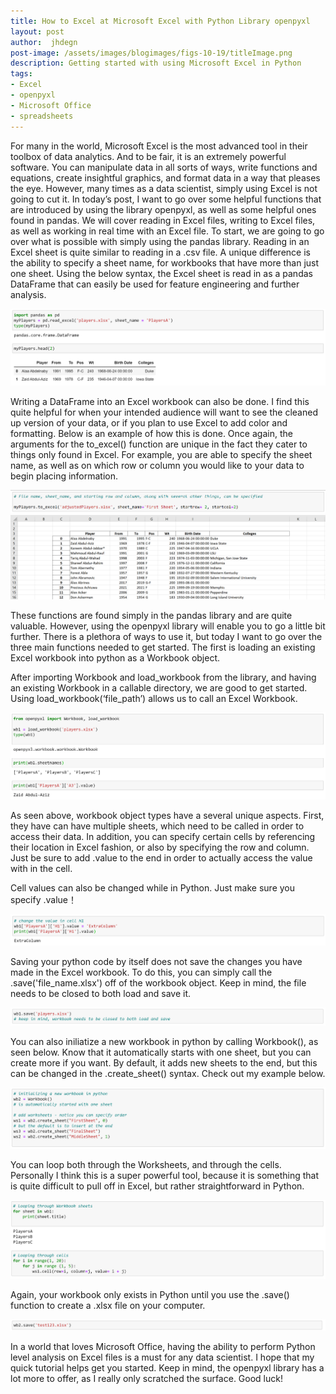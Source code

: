 ```yaml
---
title: How to Excel at Microsoft Excel with Python Library openpyxl
layout: post
author:  jhdegn
post-image: /assets/images/blogimages/figs-10-19/titleImage.png
description: Getting started with using Microsoft Excel in Python
tags: 
- Excel
- openpyxl
- Microsoft Office
- spreadsheets
---
```


For many in the world, Microsoft Excel is the most advanced tool in their toolbox of data analytics. And to be fair, it is an extremely powerful software. You can manipulate data in all sorts of ways, write functions and equations, create insightful graphics, and format data in a way that pleases the eye. However, many times as a data scientist, simply using Excel is not going to cut it. In today’s post, I want to go over some helpful functions that are introduced by using the library openpyxl, as well as some helpful ones found in pandas. We will cover reading in Excel files, writing to Excel files, as well as working in real time with an Excel file.
To start, we are going to go over what is possible with simply using the pandas library. Reading in an Excel sheet is quite similar to reading in a .csv file. A unique difference is the ability to specify a sheet name, for workbooks that have more than just one sheet. Using the below syntax, the Excel sheet is read in as a pandas DataFrame that can easily be used for feature engineering and further analysis.

![open](/assets/images/blogimages/figs-10-19/image1.png)

Writing a DataFrame into an Excel workbook can also be done. I find this quite helpful for when your intended audience will want to see the cleaned up version of your data, or if you plan to use Excel to add color and formatting. Below is an example of how this is done. Once again, the arguments for the to_excel() function are unique in the fact they cater to things only found in Excel. For example, you are able to specify the sheet name, as well as on which row or column you would like to your data to begin placing information.

![open](/assets/images/blogimages/figs-10-19/image3.png)
![open](/assets/images/blogimages/figs-10-19/image4.png)

These functions are found simply in the pandas library and are quite valuable. However, using the openpyxl library will enable you to go a little bit further. There is a plethora of ways to use it, but today I want to go over the three main functions needed to get started. The first is loading an existing Excel workbook into python as a Workbook object.

After importing Workbook and load_workbook from the library, and having an existing Workbook in a callable directory, we are good to get started. Using load_workbook(‘file_path’) allows us to call an Excel Workbook.

![open](/assets/images/blogimages/figs-10-19/image5.png)

As seen above, workbook object types have a several unique aspects. First, they have can have multiple sheets, which need to be called in order to access their data. In addition, you can specify certain cells by referencing their location in Excel fashion, or also by specifying the row and column. Just be sure to add .value to the end in order to actually access the value with in the cell.

Cell values can also be changed while in Python. Just make sure you specify .value！

![open](/assets/images/blogimages/figs-10-19/image65.png)

Saving your python code by itself does not save the changes you have made in the Excel workbook. To do this, you can simply call the .save('file_name.xlsx') off of the workbook object. Keep in mind, the file needs to be closed to both load and save it.

![open](/assets/images/blogimages/figs-10-19/image7.png)

You can also iniliatize a new workbook in python by calling Workbook(), as seen below. Know that it automatically starts with one sheet, but you can create more if you want. By default, it adds new sheets to the end, but this can be changed in the .create_sheet() syntax. Check out my example below.

![open](/assets/images/blogimages/figs-10-19/image8.png)

You can loop both through the Worksheets, and through the cells. Personally I think this is a super powerful tool, because it is something that is quite difficult to pull off in Excel, but rather straightforward in Python.

![open](/assets/images/blogimages/figs-10-19/image9.png)

Again, your workbook only exists in Python until you use the .save() function to create a .xlsx file on your computer.

![open](/assets/images/blogimages/figs-10-19/image91.png)

In a world that loves Microsoft Office, having the ability to perform Python level analysis on Excel files is a must for any data scientist. I hope that my quick tutorial helps get you started. Keep in mind, the openpyxl library has a lot more to offer, as I really only scratched the surface. Good luck!
